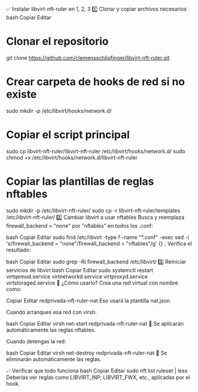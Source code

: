 ✅ Instalar libvirt-nft-ruler en 1, 2, 3
1️⃣ Clonar y copiar archivos necesarios
bash
Copiar
Editar
# Clonar el repositorio
git clone https://github.com/clemensschlipfinger/libvirt-nft-ruler.git

# Crear carpeta de hooks de red si no existe
sudo mkdir -p /etc/libvirt/hooks/network.d/

# Copiar el script principal
sudo cp libvirt-nft-ruler/libvirt-nft-ruler /etc/libvirt/hooks/network.d/
sudo chmod +x /etc/libvirt/hooks/network.d/libvirt-nft-ruler

# Copiar las plantillas de reglas nftables
sudo mkdir -p /etc/libvirt-nft-ruler/
sudo cp -r libvirt-nft-ruler/templates /etc/libvirt-nft-ruler/
2️⃣ Cambiar libvirt a usar nftables
Busca y reemplaza firewall_backend = "none" por "nftables" en todos los .conf:

bash
Copiar
Editar
sudo find /etc/libvirt -type f -name "*.conf" -exec sed -i 's/firewall_backend = "none"/firewall_backend = "nftables"/g' {} \;
Verifica el resultado:

bash
Copiar
Editar
sudo grep -Ri firewall_backend /etc/libvirt/
3️⃣ Reiniciar servicios de libvirt
bash
Copiar
Editar
sudo systemctl restart virtqemud.service virtnetworkd.service virtproxyd.service virtstoraged.service
🧪 ¿Cómo usarlo?
Crea una red virtual con nombre como:

Copiar
Editar
redprivada-nft-ruler-nat
Eso usará la plantilla nat.json.

Cuando arranques esa red con virsh:

bash
Copiar
Editar
virsh net-start redprivada-nft-ruler-nat
🔁 Se aplicarán automáticamente las reglas nftables.

Cuando detengas la red:

bash
Copiar
Editar
virsh net-destroy redprivada-nft-ruler-nat
🧹 Se eliminarán automáticamente las reglas.

✅ Verificar que todo funciona
bash
Copiar
Editar
sudo nft list ruleset | less
Deberías ver reglas como LIBVIRT_INP, LIBVIRT_FWX, etc., aplicadas por el hook.

